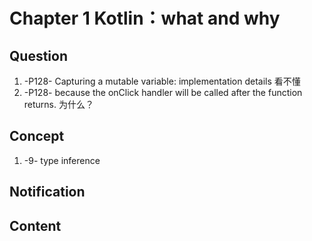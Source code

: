 # Chapter 1 Kotlin：what and why

##  Question

1. -P128- Capturing a mutable variable: implementation details  看不懂
2. -P128- because the onClick handler will be called after the function returns.  为什么？

## Concept

1. -9- type inference

## Notification



## Content